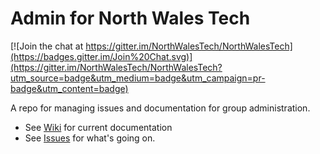 # Admin for North Wales Tech

[![Join the chat at https://gitter.im/NorthWalesTech/NorthWalesTech](https://badges.gitter.im/Join%20Chat.svg)](https://gitter.im/NorthWalesTech/NorthWalesTech?utm_source=badge&utm_medium=badge&utm_campaign=pr-badge&utm_content=badge)

A repo for managing issues and documentation for group administration.

* See [Wiki](https://github.com/NorthWalesTech/NorthWalesTech/wiki) for current documentation
* See [Issues](https://github.com/NorthWalesTech/NorthWalesTech/issues) for what's going on.
